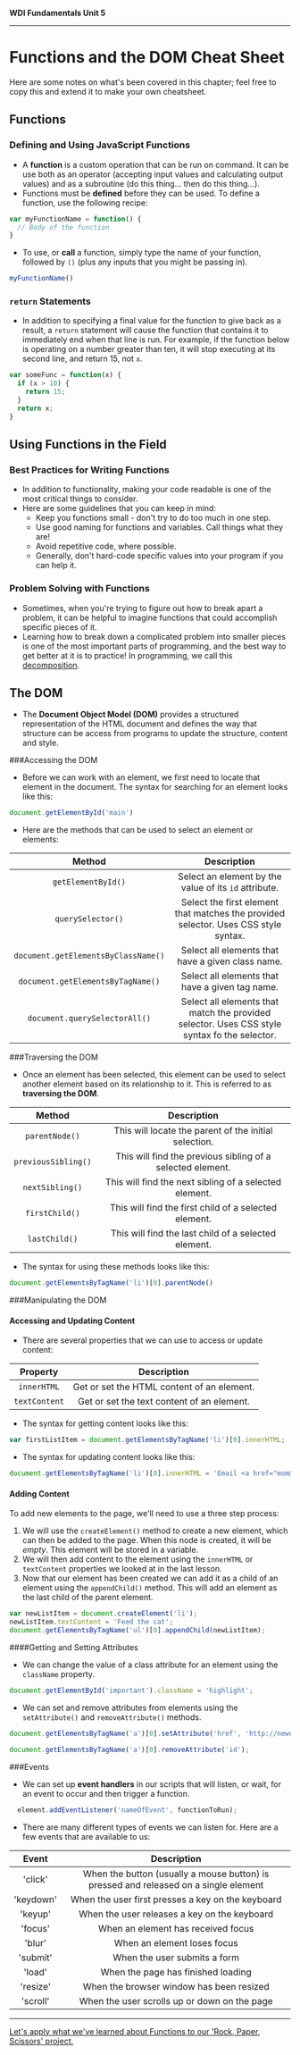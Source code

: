 **WDI Fundamentals Unit 5**

---

# Functions and the DOM Cheat Sheet

Here are some notes on what's been covered in this chapter; feel free to copy this and extend it to make your own cheatsheet.

## Functions

### Defining and Using JavaScript Functions

* A **function** is a custom operation that can be run on command. It can be use both as an operator (accepting input values and calculating output values) and as a subroutine (do this thing... then do this thing...).
* Functions must be **defined** before they can be used. To define a function, use the following recipe:

```javascript
var myFunctionName = function() {
  // Body of the function
}
```

* To use, or **call** a function, simply type the name of your function, followed by `()` (plus any inputs that you might be passing in).

```javascript
myFunctionName()
```


### `return` Statements
* In addition to specifying a final value for the function to give back as a result, a `return` statement will cause the function that contains it to immediately end when that line is run. For example, if the function below is operating on a number greater than ten, it will stop executing at its second line, and return 15, not `x`.

```javascript
var someFunc = function(x) {
  if (x > 10) {
    return 15;
  }
  return x;
}
```

## Using Functions in the Field

### Best Practices for Writing Functions
* In addition to functionality, making your code readable is one of the most critical things to consider.
* Here are some guidelines that you can keep in mind:
  * Keep you functions small - don't try to do too much in one step.
  * Use good naming for functions and variables. Call things what they are!
  * Avoid repetitive code, where possible.
  * Generally, don't hard-code specific values into your program if you can help it.


### Problem Solving with Functions
* Sometimes, when you're trying to figure out how to break apart a problem, it can be helpful to imagine functions that could accomplish specific pieces of it.
* Learning how to break down a complicated problem into smaller pieces is one of the most important parts of programming, and the best way to get better at it is to practice! In programming, we call this [decomposition](http://en.wikipedia.org/wiki/Decomposition_%28computer_science%29).

## The DOM

* The **Document Object Model (DOM)** provides a structured representation of the HTML document and defines the way that structure can be access from programs to update the structure, content and style. 

###Accessing the DOM

* Before we can work with an element, we first need to locate that element in the document. The syntax for searching for an element looks like this:

```js
document.getElementById('main')
```

* Here are the methods that can be used to select an element or elements:

|  Method      |  Description  |
|:-------:    |:-------:|
| `getElementById()`  | Select an element by the value of its `id` attribute. |
| `querySelector()` | Select the first element that matches the provided selector. Uses CSS style syntax.  |
| `document.getElementsByClassName()`   | Select all elements that have a given class name.    |
| `document.getElementsByTagName()`     | Select all elements that have a given tag name.   |
| `document.querySelectorAll()`   | Select all elements that match the provided selector. Uses CSS style syntax fo the selector.   |

###Traversing the DOM

* Once an element has been selected, this element can be used to select another element based on its relationship to it. This is referred to as **traversing the DOM**.

|  Method      |  Description  |
|:-------:    |:-------:|
| `parentNode()`  | This will locate the parent of the initial selection. |
| `previousSibling()` | This will find the previous sibling of a selected element.  |
| `nextSibling()`  | This will find the next sibling of a selected element.    |
| `firstChild()`     | This will find the first child of a selected element.   |
| `lastChild()`   | This will find the last child of a selected element. |

* The syntax for using these methods looks like this:

```js
document.getElementsByTagName('li')[0].parentNode() 
```


###Manipulating the DOM

#### Accessing and Updating Content

* There are several properties that we can use to access or update content:

|  Property      |  Description  |
|:-------:    |:-------:|
| `innerHTML`  | Get or set the HTML content of an element. |
| `textContent` | Get or set the text content of an element. |

* The syntax for getting content looks like this:

```js
var firstListItem = document.getElementsByTagName('li')[0].innerHTML;
```

* The syntax for updating content looks like this:
```js
document.getElementsByTagName('li')[0].innerHTML = 'Email <a href="mom@gmail.com">Mom</a>.';
```
#### Adding Content

To add new elements to the page, we'll need to use a three step process:

1. We will use the `createElement()` method to create a new element, which can then be added to the page. When this node is created, it will be *empty*. This element will be stored in a variable.
2. We will then add content to the element using the `innerHTML` or `textContent` properties we looked at in the last lesson.
3. Now that our element has been created we can add it as a child of an element using the `appendChild()` method. This will add an element as the last child of the parent element.

```js
var newListItem = document.createElement('li');
newListItem.textContent = 'Feed the cat';
document.getElementsByTagName('ul')[0].appendChild(newListItem);
```
####Getting and Setting Attributes
* We can change the value of a class attribute for an element using the `className` property.

```js
document.getElementById('important').className = 'highlight';
```
* We can set and remove attributes from elements using the `setAttribute()` and `removeAttribute()` methods.

```js
document.getElementsByTagName('a')[0].setAttribute('href', 'http://newurl.com');

```
```js
document.getElementsByTagName('a')[0].removeAttribute('id');

```

###Events
* We can set up **event handlers** in our scripts that will listen, or wait, for an event to occur and then trigger a function.

```js
  element.addEventListener('nameOfEvent', functionToRun);
```
* There are many different types of events we can listen for. Here are a few events that are available to us:

|  Event      |  Description  |
|:-------:    |:-------:|
| 'click'      | When the button (usually a mouse button) is pressed and released on a single element  |
| 'keydown'     | When the user first presses a key on the keyboard  |
| 'keyup'   | When the user releases a key on the keyboard    |
| 'focus'     | When an element has received focus   |
| 'blur'     | When an element loses focus   |
| 'submit'   | When the user submits a form  |
| 'load'   | When the page has finished loading  |
| 'resize'      | When the browser window has been resized  |
| 'scroll'      | When the user scrolls up or down on the page |



---
[Let's apply what we've learned about Functions to our 'Rock, Paper, Scissors' project.](14_assessment.md)
